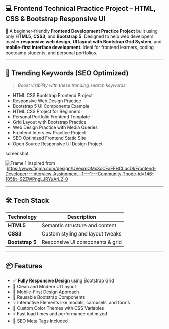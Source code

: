 ## 💻 Frontend Technical Practice Project – HTML, CSS & Bootstrap Responsive UI

🎯 A beginner-friendly **Frontend Development Practice Project** built using only **HTML5**, **CSS3**, and **Bootstrap 5**. Designed to help web developers master **responsive web design**, **UI layout with Bootstrap Grid System**, and **mobile-first interface development**. Ideal for frontend learners, coding bootcamp students, and personal portfolios.

---

## 🚀 Trending Keywords (SEO Optimized)

> _Boost visibility with these trending search keywords:_

- HTML CSS Bootstrap Frontend Project
- Responsive Web Design Practice
- Bootstrap 5 UI Components Example
- HTML CSS Project for Beginners
- Personal Portfolio Frontend Template
- Grid Layout with Bootstrap Practice
- Web Design Practice with Media Queries
- Frontend Interview Practice Project
- SEO Optimized Frontend Static Site
- Open Source Responsive UI Design Project


screenshot

![Frame 1](https://github.com/user-attachments/assets/f79d7519-9bc3-4370-ae69-69e2c94ed0ed)
inspired from :https://www.figma.com/design/UVexmOMx3cCFaFFHCLqcDl/Frontend-Developer---Interview-Assignment--1---1---Community-?node-id=146-105&t=92ZWPngLJRYuArL2-0

---

## 🛠️ Tech Stack

| Technology     | Description                        |
|----------------|------------------------------------|
| **HTML5**      | Semantic structure and content     |
| **CSS3**       | Custom styling and layout tweaks   |
| **Bootstrap 5**| Responsive UI components & grid    |

---

## 📦 Features

- ✅ **Fully Responsive Design** using Bootstrap Grid
- 🎨 Clean and Modern UI Layout
- 📱 Mobile-First Design Approach
- 🧱 Reusable Bootstrap Components
- 💡 Interactive Elements like modals, carousels, and forms
- 🌈 Custom Color Themes with CSS Variables
- ⚡ Fast load times and performance optimized
- 📄 SEO Meta Tags Included
